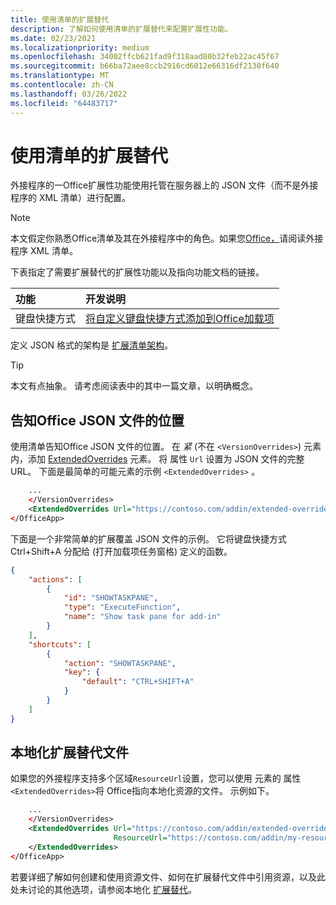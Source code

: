 ```yaml
---
title: 使用清单的扩展替代
description: 了解如何使用清单的扩展替代来配置扩展性功能。
ms.date: 02/23/2021
ms.localizationpriority: medium
ms.openlocfilehash: 34002ffcb621fad9f318aad80b32feb22ac45f67
ms.sourcegitcommit: b66ba72aee8ccb2916cd6012e66316df2130f640
ms.translationtype: MT
ms.contentlocale: zh-CN
ms.lasthandoff: 03/26/2022
ms.locfileid: "64483717"
---
```

# <a name="work-with-extended-overrides-of-the-manifest"></a>使用清单的扩展替代

外接程序的一Office扩展性功能使用托管在服务器上的 JSON 文件（而不是外接程序的 XML 清单）进行配置。

> [!NOTE]
> 本文假定你熟悉Office清单及其在外接程序中的角色。如果您[Office，](add-in-manifests.md)请阅读外接程序 XML 清单。

下表指定了需要扩展替代的扩展性功能以及指向功能文档的链接。

| 功能 | 开发说明 |
| :----- | :----- |
| 键盘快捷方式 | [将自定义键盘快捷方式添加到Office加载项](../design/keyboard-shortcuts.md) |

定义 JSON 格式的架构是 [扩展清单架构](https://developer.microsoft.com/json-schemas/office-js/extended-manifest.schema.json)。

> [!TIP]
> 本文有点抽象。 请考虑阅读表中的其中一篇文章，以明确概念。

## <a name="tell-office-where-to-find-the-json-file"></a>告知Office JSON 文件的位置

使用清单告知Office JSON 文件的位置。 在 *紧* (不在 `<VersionOverrides>`) 元素内，添加 [ExtendedOverrides](/javascript/api/manifest/extendedoverrides) 元素。 将 属性 `Url` 设置为 JSON 文件的完整 URL。 下面是最简单的可能元素的示例 `<ExtendedOverrides>` 。

```xml
    ...
    </VersionOverrides>  
    <ExtendedOverrides Url="https://contoso.com/addin/extended-overrides.json"></ExtendedOverrides>
</OfficeApp>
```

下面是一个非常简单的扩展覆盖 JSON 文件的示例。 它将键盘快捷方式 Ctrl+Shift+A 分配给 (打开加载项任务窗格) 定义的函数。

```json
{
    "actions": [
        {
            "id": "SHOWTASKPANE",
            "type": "ExecuteFunction",
            "name": "Show task pane for add-in"
        }
    ],
    "shortcuts": [
        {
            "action": "SHOWTASKPANE",
            "key": {
                "default": "CTRL+SHIFT+A"
            }
        }
    ]
}
```

## <a name="localize-the-extended-overrides-file"></a>本地化扩展替代文件

如果您的外接程序支持多个区域`ResourceUrl`设置，您可以使用 元素的 属性`<ExtendedOverrides>`将 Office指向本地化资源的文件。 示例如下。

```xml
    ...
    </VersionOverrides>  
    <ExtendedOverrides Url="https://contoso.com/addin/extended-overrides.json" 
                       ResourceUrl="https://contoso.com/addin/my-resources.json">
    </ExtendedOverrides>
</OfficeApp>
```

若要详细了解如何创建和使用资源文件、如何在扩展替代文件中引用资源，以及此处未讨论的其他选项，请参阅本地化 [扩展替代](localization.md#localize-extended-overrides)。
